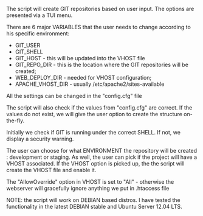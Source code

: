 The script will create GIT repositories based on user input.
The options are presented via a TUI menu.

There are 6 major VARIABLES that the user needs to change according to his specific environment:
- GIT_USER
- GIT_SHELL
- GIT_HOST - this will be updated into the VHOST file
- GIT_REPO_DIR - this is the location where the GIT repositories will be created;
- WEB_DEPLOY_DIR - needed for VHOST configuration;
- APACHE_VHOST_DIR - usually /etc/apache2/sites-available

All the settings can be changed in the "config.cfg" file

The script will also check if the values from "config.cfg" are correct.
If the values do not exist, we will give the user option to create the structure on-the-fly.

Initially we check if GIT is running under the correct SHELL. If not, we display a security warning.

The user can choose for what ENVIRONMENT the repository will be created : development or staging.
As well, the user can pick if the project will have a VHOST associated. If the VHOST option is picked up, the the script will create the VHOST file and enable it.

The "AllowOverride" option in VHOST is set to "All" - otherwise the webserver will gracefully ignore anything we put in .htaccess file


NOTE: the script will work on DEBIAN based distros. I have tested the functionality in the latest DEBIAN stable and Ubuntu Server 12.04 LTS.
